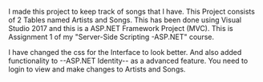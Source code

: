 I made this project to keep track of songs that I have. This Project consists of 2 Tables named Artists and Songs. This has been done using Visual Studio 2017 and this is a ASP.NET Framework Project (MVC).
This is Assignment 1 of my "Server-Side Scripting -ASP.NET" course.

I have changed the css for the Interface to look better.
And also added functionality to --ASP.NET Identity-- as a advanced feature. You need to login to view and make changes to Artists and Songs.
